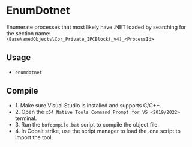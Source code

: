 # EnumDotnet
Enumerate processes that most likely have .NET loaded by searching for the section name: `\BaseNamedObjects\Cor_Private_IPCBlock(_v4)_<ProcessId>`

## Usage
* `enumdotnet`

## Compile
- 1\. Make sure Visual Studio is installed and supports C/C++.
- 2\. Open the `x64 Native Tools Command Prompt for VS <2019/2022>` terminal.
- 3\. Run the `bofcompile.bat` script to compile the object file. 
- 4\. In Cobalt strike, use the script manager to load the .cna script to import the tool. 
